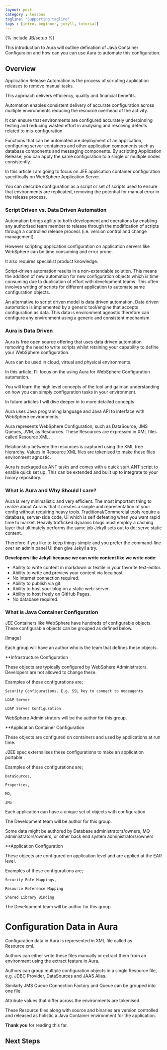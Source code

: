 ```yaml
---
layout: post
category : lessons
tagline: "Supporting tagline"
tags : [intro, beginner, jekyll, tutorial]
---
```

{% include JB/setup %}

This introduction to Aura will outline defination of Java Container Configuraion and how can you can use Aura to automate this configuration.

## Overview 

Application Release Automation is the process of scripting application releases to remove manual tasks.

This approach delivers efficiency, quality and financial benefits.

Automation enables consistent delivery of accurate configuration across multiple environments reducing the resource overhead of the activity.

It can ensure that environments are configured accurately underpinning testing and reducing wasted effort in analysing and resolving defects related to mis-configuration.

Functions that can be automated are deployment of an application, configuring server containers and other application components such as database components and messaging components. By scripting Application Release, you can apply the same configuration to a single or multiple nodes consistently.

In this article I am going to focus on JEE application container configuration specifically on WebSphere Application Server.

You can describe configuration as a script or set of scripts used to ensure that environments are replicated, removing the potential for manual error in the release process.


### Script Driven vs. Data Driven Automation

Automation brings agility to both development and operations by enabling any authorised team member to release through the modification of scripts through a controlled release process (i.e. version control and change management).

However scripting application configuration on application servers like WebSphere can be time consuming and error prone.

It also requires specialist product knowledge.

Script-driven automation results in a non-extendable solution. This means the addition of new automation for new configuration objects which is time consuming due to duplication of effort with development teams. This often involves writing of scripts for different application to automate same configuration objects.

An alternative to script driven model is data driven automation. Data driven automation is implemented by a generic tool/engine that accepts configuration as data. This data is environment agnostic therefore can configure any environment using a generic and consistent mechanism.

### Aura is Data Driven 

Aura is free open source offering that uses data driven automation removing the need to write scripts whilst retaining your capability to define your WebSphere configuration.

Aura can be used in cloud, virtual and physical environments.

In this article, I'll focus on the using Aura for WebSphere Configuration automation.

You will learn the high level concepts of the tool and gain an understanding on how you can simply configuration tasks in your environment.

In future articles I will dive deeper in to more detailed concepts

Aura uses Java programing language and Java API to interface with WebSphere environments.

Aura represents WebSphere Configuration, such as DataSource, JMS Queues, JVM, as Resources. These Resources are expressed in XML files called Resource XML.

Relationship between the resources is captured using the XML tree hierarchy. Values in Resource XML files are tokenised to make these files environment agnostic.

Aura is packaged as ANT tasks and comes with a quick start ANT script to enable quick set up. This can be extended and built up to integrate to your binary repository.

### What is Aura and Why Should I care?

Aura is very minimalistic and very efficient.
The most important thing to realize about Aura  is that it creates a simple xml representation of your config without requiring heavy tools.
Traditional/Commercial tools require a database, server-side code, UI which is self defeating when you want rapid time to market.
Heavily trafficked dynamic blogs must employ a caching layer that ultimately performs the same job Jekyll sets out to do; serve static content.

Therefore if you like to keep things simple and you prefer the command-line over an admin panel UI then give Jekyll a try.

**Developers like Jekyll because we can write content like we write code:**

- Ability to write content in markdown or textile in your favorite text-editor.
- Ability to write and preview your content via localhost.
- No internet connection required.
- Ability to publish via git.
- Ability to host your blog on a static web-server.
- Ability to host freely on GitHub Pages.
- No database required.

### What is Java Container Configuration

JEE Containers like WebSphere have hundreds of configurable objects. These configurable objects can be grouped as defined below.

[Image]

Each group will have an author who is the team that defines these objects.

**Infrastructure Configuration

These objects are typically configured by WebSphere Administrators. Developers are not allowed to change these.

Examples of these configurations are;

    Security Configurations. E.g. SSL key to connect to nodeagents

    LDAP Server

    LDAP Server Configuration


WebSphere Administrators will be the author for this group.

**Application Container Configuration

These objects are configured on containers and used by applications at run time.

J2EE spec externalises these configurations to make an application portable .

Examples of these configurations are;

    DataSources,

    Properties,

    MQ,

    JMS

Each application can have a unique set of objects with configuration.

The Development team will be author for this group.

Some data might be authored by Database administrators/owners, MQ administrators/owners, or other back end system administrators/owners

**Application Configuration

These objects are configured on application level and are applied at the EAR level.

Examples of these configurations are;

    Security Role Mappings,

    Resource Reference Mapping

    Shared Library Binding

The Development team will be author for this group. 

# Configuration Data in Aura

Configuration data in Aura is represented in XML file called as Resource.xml.

Authors can either write these files manually or extract them from an environment using the extract feature in Aura.

Authors can group multiple configuration objects in a single Resource file, e.g. JDBC Provider, DataSources and JAAS Alias.

Similarly JMS Queue Connection Factory and Queue can be grouped into one file.

Attribute values that differ across the environments are tokenised.

These Resource files along with source and binaries are version controlled and released as holistic a Java Container environment for the application.

  
**Thank you** for reading this far.

## Next Steps

